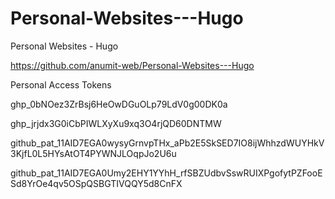 # Personal-Websites---Hugo
Personal Websites - Hugo


https://github.com/anumit-web/Personal-Websites---Hugo

Personal Access Tokens

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

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

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

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



